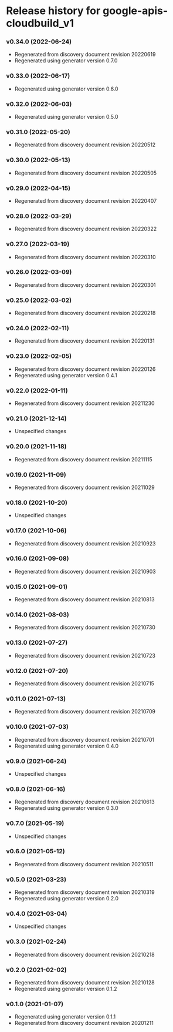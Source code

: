 # Release history for google-apis-cloudbuild_v1

### v0.34.0 (2022-06-24)

* Regenerated from discovery document revision 20220619
* Regenerated using generator version 0.7.0

### v0.33.0 (2022-06-17)

* Regenerated using generator version 0.6.0

### v0.32.0 (2022-06-03)

* Regenerated using generator version 0.5.0

### v0.31.0 (2022-05-20)

* Regenerated from discovery document revision 20220512

### v0.30.0 (2022-05-13)

* Regenerated from discovery document revision 20220505

### v0.29.0 (2022-04-15)

* Regenerated from discovery document revision 20220407

### v0.28.0 (2022-03-29)

* Regenerated from discovery document revision 20220322

### v0.27.0 (2022-03-19)

* Regenerated from discovery document revision 20220310

### v0.26.0 (2022-03-09)

* Regenerated from discovery document revision 20220301

### v0.25.0 (2022-03-02)

* Regenerated from discovery document revision 20220218

### v0.24.0 (2022-02-11)

* Regenerated from discovery document revision 20220131

### v0.23.0 (2022-02-05)

* Regenerated from discovery document revision 20220126
* Regenerated using generator version 0.4.1

### v0.22.0 (2022-01-11)

* Regenerated from discovery document revision 20211230

### v0.21.0 (2021-12-14)

* Unspecified changes

### v0.20.0 (2021-11-18)

* Regenerated from discovery document revision 20211115

### v0.19.0 (2021-11-09)

* Regenerated from discovery document revision 20211029

### v0.18.0 (2021-10-20)

* Unspecified changes

### v0.17.0 (2021-10-06)

* Regenerated from discovery document revision 20210923

### v0.16.0 (2021-09-08)

* Regenerated from discovery document revision 20210903

### v0.15.0 (2021-09-01)

* Regenerated from discovery document revision 20210813

### v0.14.0 (2021-08-03)

* Regenerated from discovery document revision 20210730

### v0.13.0 (2021-07-27)

* Regenerated from discovery document revision 20210723

### v0.12.0 (2021-07-20)

* Regenerated from discovery document revision 20210715

### v0.11.0 (2021-07-13)

* Regenerated from discovery document revision 20210709

### v0.10.0 (2021-07-03)

* Regenerated from discovery document revision 20210701
* Regenerated using generator version 0.4.0

### v0.9.0 (2021-06-24)

* Unspecified changes

### v0.8.0 (2021-06-16)

* Regenerated from discovery document revision 20210613
* Regenerated using generator version 0.3.0

### v0.7.0 (2021-05-19)

* Unspecified changes

### v0.6.0 (2021-05-12)

* Regenerated from discovery document revision 20210511

### v0.5.0 (2021-03-23)

* Regenerated from discovery document revision 20210319
* Regenerated using generator version 0.2.0

### v0.4.0 (2021-03-04)

* Unspecified changes

### v0.3.0 (2021-02-24)

* Regenerated from discovery document revision 20210218

### v0.2.0 (2021-02-02)

* Regenerated from discovery document revision 20210128
* Regenerated using generator version 0.1.2

### v0.1.0 (2021-01-07)

* Regenerated using generator version 0.1.1
* Regenerated from discovery document revision 20201211

